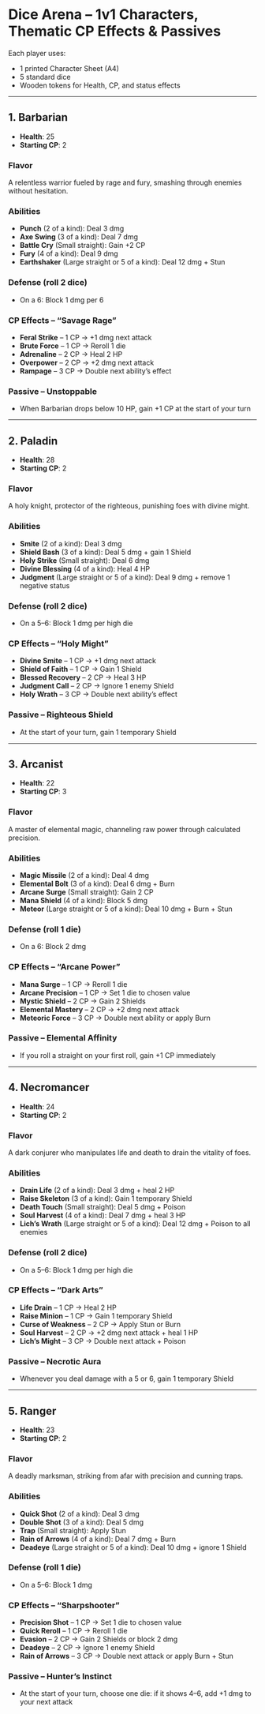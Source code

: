 # Dice Arena – 1v1 Characters, Thematic CP Effects & Passives

Each player uses:  
- 1 printed Character Sheet (A4)  
- 5 standard dice  
- Wooden tokens for Health, CP, and status effects  

---

## 1. Barbarian
- **Health**: 25  
- **Starting CP**: 2  

### Flavor
A relentless warrior fueled by rage and fury, smashing through enemies without hesitation.

### Abilities
- **Punch** (2 of a kind): Deal 3 dmg  
- **Axe Swing** (3 of a kind): Deal 7 dmg  
- **Battle Cry** (Small straight): Gain +2 CP  
- **Fury** (4 of a kind): Deal 9 dmg  
- **Earthshaker** (Large straight or 5 of a kind): Deal 12 dmg + Stun  

### Defense (roll 2 dice)
- On a 6: Block 1 dmg per 6  

### CP Effects – “Savage Rage”
- **Feral Strike** – 1 CP → +1 dmg next attack  
- **Brute Force** – 1 CP → Reroll 1 die  
- **Adrenaline** – 2 CP → Heal 2 HP  
- **Overpower** – 2 CP → +2 dmg next attack  
- **Rampage** – 3 CP → Double next ability’s effect  

### Passive – **Unstoppable**  
- When Barbarian drops below 10 HP, gain +1 CP at the start of your turn  

---

## 2. Paladin
- **Health**: 28  
- **Starting CP**: 2  

### Flavor
A holy knight, protector of the righteous, punishing foes with divine might.

### Abilities
- **Smite** (2 of a kind): Deal 3 dmg  
- **Shield Bash** (3 of a kind): Deal 5 dmg + gain 1 Shield  
- **Holy Strike** (Small straight): Deal 6 dmg  
- **Divine Blessing** (4 of a kind): Heal 4 HP  
- **Judgment** (Large straight or 5 of a kind): Deal 9 dmg + remove 1 negative status  

### Defense (roll 2 dice)
- On a 5–6: Block 1 dmg per high die  

### CP Effects – “Holy Might”
- **Divine Smite** – 1 CP → +1 dmg next attack  
- **Shield of Faith** – 1 CP → Gain 1 Shield  
- **Blessed Recovery** – 2 CP → Heal 3 HP  
- **Judgment Call** – 2 CP → Ignore 1 enemy Shield  
- **Holy Wrath** – 3 CP → Double next ability’s effect  

### Passive – **Righteous Shield**  
- At the start of your turn, gain 1 temporary Shield  

---

## 3. Arcanist
- **Health**: 22  
- **Starting CP**: 3  

### Flavor
A master of elemental magic, channeling raw power through calculated precision.

### Abilities
- **Magic Missile** (2 of a kind): Deal 4 dmg  
- **Elemental Bolt** (3 of a kind): Deal 6 dmg + Burn  
- **Arcane Surge** (Small straight): Gain 2 CP  
- **Mana Shield** (4 of a kind): Block 5 dmg  
- **Meteor** (Large straight or 5 of a kind): Deal 10 dmg + Burn + Stun  

### Defense (roll 1 die)
- On a 6: Block 2 dmg  

### CP Effects – “Arcane Power”
- **Mana Surge** – 1 CP → Reroll 1 die  
- **Arcane Precision** – 1 CP → Set 1 die to chosen value  
- **Mystic Shield** – 2 CP → Gain 2 Shields  
- **Elemental Mastery** – 2 CP → +2 dmg next attack  
- **Meteoric Force** – 3 CP → Double next ability or apply Burn  

### Passive – **Elemental Affinity**  
- If you roll a straight on your first roll, gain +1 CP immediately  

---

## 4. Necromancer
- **Health**: 24  
- **Starting CP**: 2  

### Flavor
A dark conjurer who manipulates life and death to drain the vitality of foes.

### Abilities
- **Drain Life** (2 of a kind): Deal 3 dmg + heal 2 HP  
- **Raise Skeleton** (3 of a kind): Gain 1 temporary Shield  
- **Death Touch** (Small straight): Deal 5 dmg + Poison  
- **Soul Harvest** (4 of a kind): Deal 7 dmg + heal 3 HP  
- **Lich’s Wrath** (Large straight or 5 of a kind): Deal 12 dmg + Poison to all enemies  

### Defense (roll 2 dice)
- On a 5–6: Block 1 dmg per high die  

### CP Effects – “Dark Arts”
- **Life Drain** – 1 CP → Heal 2 HP  
- **Raise Minion** – 1 CP → Gain 1 temporary Shield  
- **Curse of Weakness** – 2 CP → Apply Stun or Burn  
- **Soul Harvest** – 2 CP → +2 dmg next attack + heal 1 HP  
- **Lich’s Might** – 3 CP → Double next attack + Poison  

### Passive – **Necrotic Aura**  
- Whenever you deal damage with a 5 or 6, gain 1 temporary Shield  

---

## 5. Ranger
- **Health**: 23  
- **Starting CP**: 2  

### Flavor
A deadly marksman, striking from afar with precision and cunning traps.

### Abilities
- **Quick Shot** (2 of a kind): Deal 3 dmg  
- **Double Shot** (3 of a kind): Deal 5 dmg  
- **Trap** (Small straight): Apply Stun  
- **Rain of Arrows** (4 of a kind): Deal 7 dmg + Burn  
- **Deadeye** (Large straight or 5 of a kind): Deal 10 dmg + ignore 1 Shield  

### Defense (roll 1 die)
- On a 5–6: Block 1 dmg  

### CP Effects – “Sharpshooter”
- **Precision Shot** – 1 CP → Set 1 die to chosen value  
- **Quick Reroll** – 1 CP → Reroll 1 die  
- **Evasion** – 2 CP → Gain 2 Shields or block 2 dmg  
- **Deadeye** – 2 CP → Ignore 1 enemy Shield  
- **Rain of Arrows** – 3 CP → Double next attack or apply Burn + Stun  

### Passive – **Hunter’s Instinct**  
- At the start of your turn, choose one die: if it shows 4–6, add +1 dmg to your next attack  